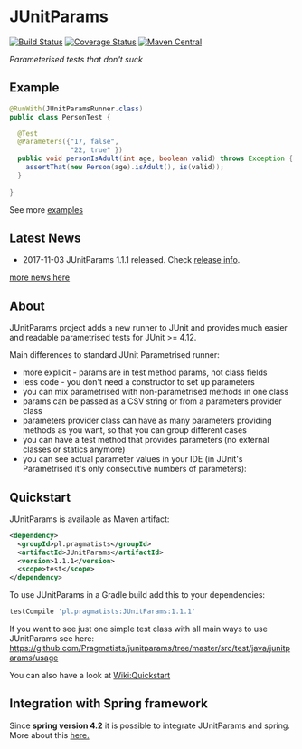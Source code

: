 # JUnitParams

[![Build Status](https://secure.travis-ci.org/Pragmatists/JUnitParams.png)](http://travis-ci.org/Pragmatists/JUnitParams) [![Coverage Status](https://coveralls.io/repos/github/Pragmatists/JUnitParams/badge.svg?branch=coverage)](https://coveralls.io/github/Pragmatists/JUnitParams?branch=master) [![Maven Central](https://maven-badges.herokuapp.com/maven-central/pl.pragmatists/JUnitParams/badge.svg)](https://maven-badges.herokuapp.com/maven-central/pl.pragmatists/JUnitParams)

*Parameterised tests that don't suck*

## Example

``` java
@RunWith(JUnitParamsRunner.class)
public class PersonTest {

  @Test
  @Parameters({"17, false", 
               "22, true" })
  public void personIsAdult(int age, boolean valid) throws Exception {
    assertThat(new Person(age).isAdult(), is(valid));
  }
  
}
```
See more [examples](https://github.com/Pragmatists/JUnitParams/blob/master/src/test/java/junitparams/usage/SamplesOfUsageTest.java)


## Latest News

* 2017-11-03 JUnitParams 1.1.1 released. Check [release info](RELEASES.md).

[more news here](https://github.com/Pragmatists/JUnitParams/wiki)

## About
JUnitParams project adds a new runner to JUnit and provides much easier and readable parametrised tests for JUnit >= 4.12.

Main differences to standard JUnit Parametrised runner:

* more explicit - params are in test method params, not class fields
* less code - you don't need a constructor to set up parameters
* you can mix parametrised with non-parametrised methods in one class
* params can be passed as a CSV string or from a parameters provider class
* parameters provider class can have as many parameters providing methods as you want, so that you can group different cases
* you can have a test method that provides parameters (no external classes or statics anymore)
* you can see actual parameter values in your IDE (in JUnit's Parametrised it's only consecutive numbers of parameters):

## Quickstart

JUnitParams is available as Maven artifact:
```xml
<dependency>
  <groupId>pl.pragmatists</groupId>
  <artifactId>JUnitParams</artifactId>
  <version>1.1.1</version>
  <scope>test</scope>
</dependency>
```
To use JUnitParams in a Gradle build add this to your dependencies:

```groovy
testCompile 'pl.pragmatists:JUnitParams:1.1.1'
```


If you want to see just one simple test class with all main ways to use JUnitParams see here:
https://github.com/Pragmatists/junitparams/tree/master/src/test/java/junitparams/usage

You can also have a look at [Wiki:Quickstart](https://github.com/Pragmatists/junitparams/wiki/Quickstart)

## Integration with Spring framework

Since **spring version 4.2** it is possible to integrate JUnitParams and spring. More about this [here.](https://github.com/Pragmatists/junitparams-spring-integration-example) 
